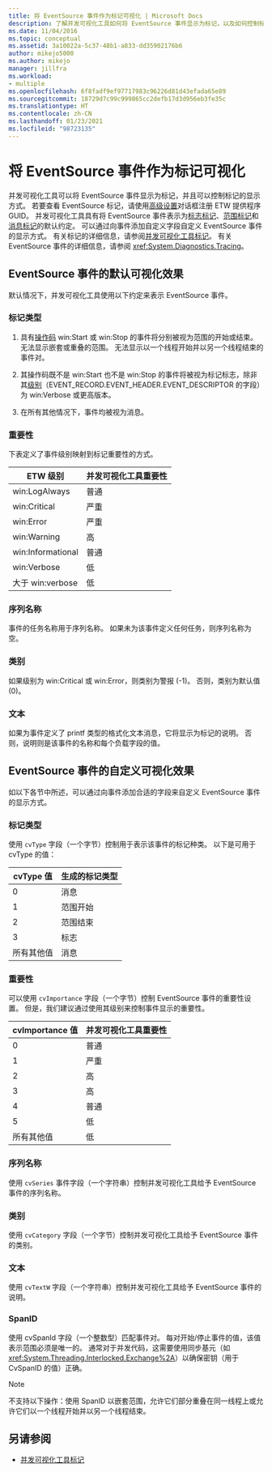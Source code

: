 ```yaml
---
title: 将 EventSource 事件作为标记可视化 | Microsoft Docs
description: 了解并发可视化工具如何将 EventSource 事件显示为标记，以及如何控制标记的显示方式。
ms.date: 11/04/2016
ms.topic: conceptual
ms.assetid: 3a10022a-5c37-48b1-a833-dd35902176b6
author: mikejo5000
ms.author: mikejo
manager: jillfra
ms.workload:
- multiple
ms.openlocfilehash: 6f8fadf9ef97717983c96226d81d43efada65e89
ms.sourcegitcommit: 18729d7c99c999865cc2defb17d3d956eb3fe35c
ms.translationtype: HT
ms.contentlocale: zh-CN
ms.lasthandoff: 01/23/2021
ms.locfileid: "98723135"
---
```

# <a name="visualize-eventsource-events-as-markers"></a>将 EventSource 事件作为标记可视化
并发可视化工具可以将 EventSource 事件显示为标记，并且可以控制标记的显示方式。 若要查看 EventSource 标记，请使用[高级设置](../profiling/advanced-settings-dialog-box-concurrency-visualizer.md)对话框注册 ETW 提供程序 GUID。 并发可视化工具具有将 EventSource 事件表示为[标志标记](../profiling/flag-markers.md)、[范围标记](../profiling/span-markers.md)和[消息标记](../profiling/message-markers.md)的默认约定。 可以通过向事件添加自定义字段自定义 EventSource 事件的显示方式。 有关标记的详细信息，请参阅[并发可视化工具标记](../profiling/concurrency-visualizer-markers.md)。 有关 EventSource 事件的详细信息，请参阅 <xref:System.Diagnostics.Tracing>。

## <a name="default-visualization-of-eventsource-events"></a>EventSource 事件的默认可视化效果
 默认情况下，并发可视化工具使用以下约定来表示 EventSource 事件。

### <a name="marker-type"></a>标记类型

1. 具有[操作码](/windows/desktop/WES/eventmanifestschema-opcodetype-complextype) win:Start 或 win:Stop 的事件将分别被视为范围的开始或结束。  无法显示嵌套或重叠的范围。 无法显示以一个线程开始并以另一个线程结束的事件对。

2. 其操作码既不是 win:Start 也不是 win:Stop 的事件将被视为标记标志，除非其[级别](/windows/desktop/WES/defining-severity-levels)（EVENT_RECORD.EVENT_HEADER.EVENT_DESCRIPTOR 的字段）为 win:Verbose 或更高版本。

3. 在所有其他情况下，事件均被视为消息。

### <a name="importance"></a>重要性
 下表定义了事件级别映射到标记重要性的方式。

|ETW 级别|并发可视化工具重要性|
|---------------|---------------------------------------|
|win:LogAlways|普通|
|win:Critical|严重|
|win:Error|严重|
|win:Warning|高|
|win:Informational|普通|
|win:Verbose|低|
|大于 win:verbose|低|

### <a name="series-name"></a>序列名称
 事件的任务名称用于序列名称。 如果未为该事件定义任何任务，则序列名称为空。

### <a name="category"></a>类别
 如果级别为 win:Critical 或 win:Error，则类别为警报 (-1)。 否则，类别为默认值 (0)。

### <a name="text"></a>文本
 如果为事件定义了 printf 类型的格式化文本消息，它将显示为标记的说明。 否则，说明则是该事件的名称和每个负载字段的值。

## <a name="customize-visualization-of-eventsource-events"></a>EventSource 事件的自定义可视化效果
 如以下各节中所述，可以通过向事件添加合适的字段来自定义 EventSource 事件的显示方式。

### <a name="marker-type"></a>标记类型
 使用 `cvType` 字段（一个字节）控制用于表示该事件的标记种类。 以下是可用于 cvType 的值：

|cvType 值|生成的标记类型|
|------------------|---------------------------|
|0|消息|
|1|范围开始|
|2|范围结束|
|3|标志|
|所有其他值|消息|

### <a name="importance"></a>重要性
 可以使用 `cvImportance` 字段（一个字节）控制 EventSource 事件的重要性设置。 但是，我们建议通过使用其级别来控制事件显示的重要性。

|cvImportance 值|并发可视化工具重要性|
|------------------------|---------------------------------------|
|0|普通|
|1|严重|
|2|高|
|3|高|
|4|普通|
|5|低|
|所有其他值|低|

### <a name="series-name"></a>序列名称
 使用 `cvSeries` 事件字段（一个字符串）控制并发可视化工具给予 EventSource 事件的序列名称。

### <a name="category"></a>类别
 使用 `cvCategory` 字段（一个字节）控制并发可视化工具给予 EventSource 事件的类别。

### <a name="text"></a>文本
 使用 `cvTextW` 字段（一个字符串）控制并发可视化工具给予 EventSource 事件的说明。

### <a name="spanid"></a>SpanID
 使用 cvSpanId 字段（一个整数型）匹配事件对。 每对开始/停止事件的值，该值表示范围必须是唯一的。 通常对于并发代码，这需要使用同步基元（如 <xref:System.Threading.Interlocked.Exchange%2A>）以确保密钥（用于 CvSpanID 的值）正确。

> [!NOTE]
> 不支持以下操作：使用 SpanID 以嵌套范围，允许它们部分重叠在同一线程上或允许它们以一个线程开始并以另一个线程结束。

## <a name="see-also"></a>另请参阅
- [并发可视化工具标记](../profiling/concurrency-visualizer-markers.md)